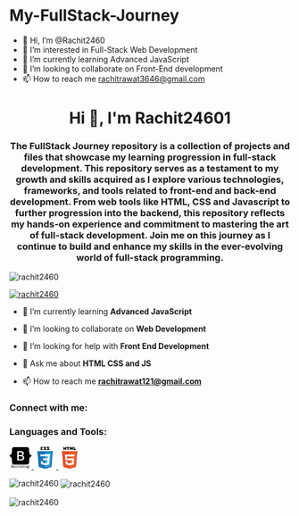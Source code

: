 # My-FullStack-Journey
- 👋 Hi, I’m @Rachit2460
- 👀 I’m interested in Full-Stack Web Development
- 🌱 I’m currently learning Advanced JavaScript
- 💞️ I’m looking to collaborate on Front-End development
- 📫 How to reach me rachitrawat3646@gmail.com


<h1 align="center">Hi 👋, I'm Rachit24601</h1>
<h3 align="center">The FullStack Journey repository is a collection of projects and files that showcase my learning progression in full-stack development. This repository serves as a testament to my growth and skills acquired as I explore various technologies, frameworks, and tools related to front-end and back-end development. From web tools like HTML, CSS and Javascript to further progression into the backend, this repository reflects my hands-on experience and commitment to mastering the art of full-stack development. Join me on this journey as I continue to build and enhance my skills in the ever-evolving world of full-stack programming.</h3>

<p align="left"> <img src="https://komarev.com/ghpvc/?username=rachit2460&label=Profile%20views&color=0e75b6&style=flat" alt="rachit2460" /> </p>

<p align="left"> <a href="https://github.com/ryo-ma/github-profile-trophy"><img src="https://github-profile-trophy.vercel.app/?username=rachit2460" alt="rachit2460" /></a> </p>

- 🌱 I’m currently learning **Advanced JavaScript**

- 👯 I’m looking to collaborate on **Web Development**

- 🤝 I’m looking for help with **Front End Development**

- 💬 Ask me about **HTML CSS and JS**

- 📫 How to reach me **rachitrawat121@gmail.com**

<h3 align="left">Connect with me:</h3>
<p align="left">
</p>

<h3 align="left">Languages and Tools:</h3>
<p align="left"> <a href="https://getbootstrap.com" target="_blank" rel="noreferrer"> <img src="https://raw.githubusercontent.com/devicons/devicon/master/icons/bootstrap/bootstrap-plain-wordmark.svg" alt="bootstrap" width="40" height="40"/> </a> <a href="https://www.w3schools.com/css/" target="_blank" rel="noreferrer"> <img src="https://raw.githubusercontent.com/devicons/devicon/master/icons/css3/css3-original-wordmark.svg" alt="css3" width="40" height="40"/> </a> <a href="https://www.w3.org/html/" target="_blank" rel="noreferrer"> <img src="https://raw.githubusercontent.com/devicons/devicon/master/icons/html5/html5-original-wordmark.svg" alt="html5" width="40" height="40"/> </a> </p>

<p><img align="left" src="https://github-readme-stats.vercel.app/api/top-langs?username=rachit2460&show_icons=true&locale=en&layout=compact" alt="rachit2460" /></p>

<p>&nbsp;<img align="center" src="https://github-readme-stats.vercel.app/api?username=rachit2460&show_icons=true&locale=en" alt="rachit2460" /></p>

<p><img align="center" src="https://github-readme-streak-stats.herokuapp.com/?user=rachit2460&" alt="rachit2460" /></p>

